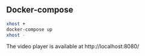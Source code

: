 ## Docker-compose

```bash
xhost +
docker-compose up
xhost -
```

The video player is available at http://localhost:8080/
